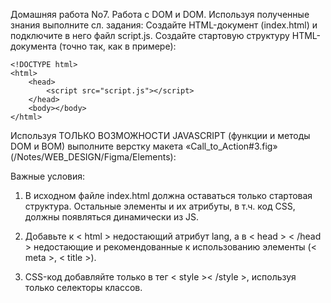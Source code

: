 Домашняя работа No7. Работа с DOM и DOM.
Используя полученные знания выполните сл. задания:
Создайте HTML-документ (index.html) и подключите в него файл script.js.
Создайте стартовую структуру HTML-документа (точно так, как в примере):
```
<!DOCTYPE html>
<html>
    <head>
        <script src="script.js"></script>
    </head>
    <body></body>
</html>
```

Используя ТОЛЬКО ВОЗМОЖНОСТИ JAVASCRIPT (функции и методы
DOM и BOM) выполните верстку макета «Call_to_Action#3.fig»
(/Notes/WEB_DESIGN/Figma/Elements):

Важные условия:
1. В исходном файле index.html должна оставаться только стартовая
структура. Остальные элементы и их атрибуты, в т.ч. код CSS, должны
появляться динамически из JS.

2. Добавьте к < html > недостающий атрибут lang, а в < head > < /head >
недостающие и рекомендованные к использованию элементы (< meta >, < title >).

3. CSS-код добавляйте только в тег < style >< /style >, используя только
селекторы классов.

